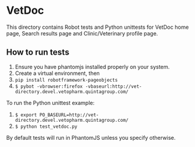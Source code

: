 VetDoc
====

This directory contains Robot tests and Python unittests for VetDoc home page, Search results page and Clinic/Veterinary profile page.

How to run tests
--------------------

1. Ensure you have phantomjs installed properly on your system.
1. Create a virtual environment, then
1. `pip install robotframework-pageobjects`
1. `$ pybot -vbrowser:firefox -vbaseurl:http://vet-directory.devel.vetopharm.quintagroup.com/`

To run the Python unittest example:

1. `$ export PO_BASEURL=http://vet-directory.devel.vetopharm.quintagroup.com/`
1. `$ python test_vetdoc.py`

By default tests will run in PhantomJS unless you specify otherwise.